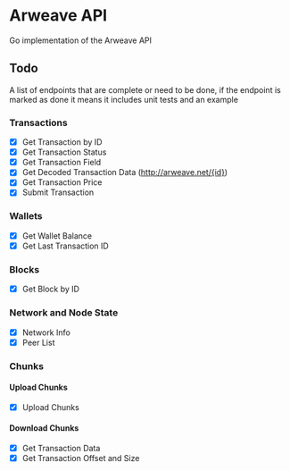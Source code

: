 # Arweave API

Go implementation of the Arweave API

## Todo
A list of endpoints that are complete or need to be done, if the endpoint is marked as done it means it includes
unit tests and an example

### Transactions
- [x] Get Transaction by ID
- [x] Get Transaction Status
- [x] Get Transaction Field
- [x] Get Decoded Transaction Data (http://arweave.net/{id})
- [x] Get Transaction Price
- [x] Submit Transaction

### Wallets
- [x] Get Wallet Balance
- [x] Get Last Transaction ID

### Blocks
- [x] Get Block by ID

### Network and Node State
- [x] Network Info
- [x] Peer List

### Chunks
#### Upload Chunks
- [x] Upload Chunks
#### Download Chunks
- [x] Get Transaction Data
- [x] Get Transaction Offset and Size
